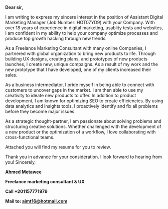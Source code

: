 **Dear sir,**

I am writing to express my sincere interest in the position of Assistant Digital Marketing Manager (Job Number: HOT07YD9) with your Company. With over 18 years of experience in digital marketing, usablity tests and websites, I am confident in my ability to help your company optimize processes and produce top growth hacking through new trends.

As a Freelance Marketing Consultant with many online Companies, I partnered with global organization to bring new products to life. Through building UX designs, creating plans, and prototypes of new products launches, I create new, unique compaigns. As a result of my work and the new prototype that I have developed, one of my clients increased their sales.

As a business intermediator, I pride myself in being able to connect with customers to uncover gaps in the market. I am then able to use my creativity to ideate new products to offer. In addition to product development, I am known for optimizing SEO to create efficiencies. By using data analytics and insights tools, I proactively identify and fix all problems before they become major issues.

As a strategic thought-partner, I am passionate about solving problems and structuring creative solutions. Whether challenged with the development of a new product or the optimization of a workflow, I love collaborating with cross-functional teams.

Attached you will find my resume for you to review.

Thank you in advance for your consideration. I look forward to hearing from you! Sincerely,

**Ahmed Metawee**

**Freelance marketing consultant &amp; UX**

**Call +201157771979**

**Mail to: aimt16@hotmail.com**